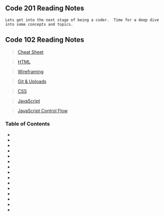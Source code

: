 ## Code 201 Reading Notes

    Lets get into the next stage of being a coder.  Time for a deep dive into some concepts and topics.     

 ## Code 102 Reading Notes

> [Cheat Sheet](readingnotes102/cheat-sheet.md)

> [HTML](html-reading.md)

> [Wireframing](wireframe-reading-notes.md)

> [Git & Uploads](git-uploads.md)

> [CSS](css-reading.md)

> [JavaScript](JavaScript-reading.md)

> [JavaScript Control Flow](JavaScript-Control-Flow.md)

 ### Table of Contents
- 
- 
- 
- 
- 
- 
- 
- 
- 
- 
- 
- 
- 
- 
- 
